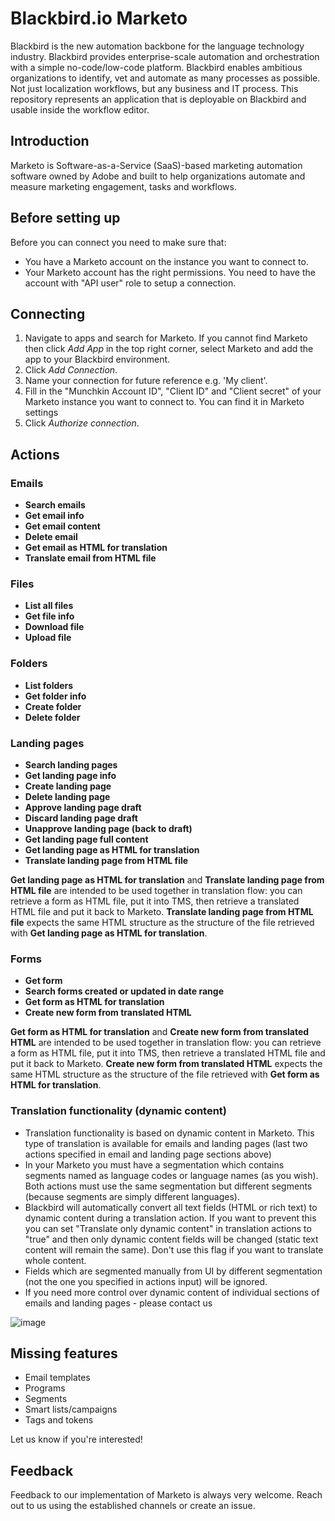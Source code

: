# Blackbird.io Marketo

Blackbird is the new automation backbone for the language technology industry. Blackbird provides enterprise-scale automation and orchestration with a simple no-code/low-code platform. Blackbird enables ambitious organizations to identify, vet and automate as many processes as possible. Not just localization workflows, but any business and IT process. This repository represents an application that is deployable on Blackbird and usable inside the workflow editor.

## Introduction

<!-- begin docs -->

Marketo is Software-as-a-Service (SaaS)-based marketing automation software owned by Adobe and built to help organizations automate and measure marketing engagement, tasks and workflows.

## Before setting up

Before you can connect you need to make sure that:

- You have a Marketo account on the instance you want to connect to.
- Your Marketo account has the right permissions. You need to have the account with "API user" role to setup a connection.

## Connecting

1. Navigate to apps and search for Marketo. If you cannot find Marketo then click _Add App_ in the top right corner, select Marketo and add the app to your Blackbird environment.
2. Click _Add Connection_.
3. Name your connection for future reference e.g. 'My client'.
4. Fill in the "Munchkin Account ID", "Client ID" and "Client secret" of your Marketo instance you want to connect to. You can find it in Marketo settings
5. Click _Authorize connection_.

## Actions

### Emails

- **Search emails**
- **Get email info**
- **Get email content**
- **Delete email**
- **Get email as HTML for translation**
- **Translate email from HTML file**

### Files

- **List all files**
- **Get file info**
- **Download file**
- **Upload file**

### Folders

- **List folders**
- **Get folder info**
- **Create folder**
- **Delete folder**

### Landing pages

- **Search landing pages**
- **Get landing page info**
- **Create landing page**
- **Delete landing page**
- **Approve landing page draft**
- **Discard landing page draft**
- **Unapprove landing page (back to draft)**
- **Get landing page full content**
- **Get landing page as HTML for translation**
- **Translate landing page from HTML file**

**Get landing page as HTML for translation** and **Translate landing page from HTML file** are intended to be used together in translation flow: you can retrieve a form as HTML file, put it into TMS, then retrieve a translated HTML file and put it back to Marketo. **Translate landing page from HTML file** expects the same HTML structure as the structure of the file retrieved with **Get landing page as HTML for translation**.


### Forms

- **Get form**
- **Search forms created or updated in date range**
- **Get form as HTML for translation**
- **Create new form from translated HTML**

**Get form as HTML for translation** and **Create new form from translated HTML** are intended to be used together in translation flow: you can retrieve a form as HTML file, put it into TMS, then retrieve a translated HTML file and put it back to Marketo. **Create new form from translated HTML** expects the same HTML structure as the structure of the file retrieved with **Get form as HTML for translation**.

### Translation functionality (dynamic content)
- Translation functionality is based on dynamic content in Marketo. This type of translation is available for emails and landing pages (last two actions specified in email and landing page sections above)
- In your Marketo you must have a segmentation which contains segments named as language codes or language names (as you wish). Both actions must use the same segmentation but different segments (because segments are simply different languages).
- Blackbird will automatically convert all text fields (HTML or rich text) to dynamic content during a translation action. If you want to prevent this you can set "Translate only dynamic content" in translation actions to "true" and then only dynamic content fields will be changed (static text content will remain the same). Don't use this flag if you want to translate whole content.
- Fields which are segmented manually from UI by different segmentation (not the one you specified in actions input) will be ignored.
- If you need more control over dynamic content of individual sections of emails and landing pages - please contact us
  
![image](https://github.com/bb-io/Marketo/assets/127740895/ec77cf4a-9468-41b8-a5ee-3ca902183eeb)




## Missing features

- Email templates
- Programs
- Segments
- Smart lists/campaigns
- Tags and tokens

Let us know if you're interested!

## Feedback

Feedback to our implementation of Marketo is always very welcome. Reach out to us using the established channels or create an issue.

<!-- end docs -->
